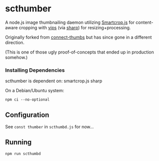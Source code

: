 # scthumber

A node.js image thumbnailing daemon utilizing [Smartcrop.js](https://github.com/jwagner/smartcrop.js/) for content-aware cropping with [vips](http://www.vips.ecs.soton.ac.uk/) (via [sharp](https://github.com/lovell/sharp)) for resizing+processing.

Originally forked from [connect-thumbs](https://github.com/inadarei/connect-thumbs) but has since gone in a different direction.

(This is one of those ugly proof-of-concepts that ended up in production somehow.)

### Installing Dependencies

scthumber is dependent on:
smartcrop.js
sharp

On a Debian/Ubuntu system:
```
npm ci --no-optional
```

## Configuration
See `const thumber` in `scthumbd.js` for now...

## Running
```
npm run scthumbd
```

